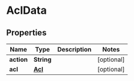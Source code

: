 

# AclData

## Properties

Name | Type | Description | Notes
------------ | ------------- | ------------- | -------------
**action** | **String** |  |  [optional]
**acl** | [**Acl**](Acl.md) |  |  [optional]




